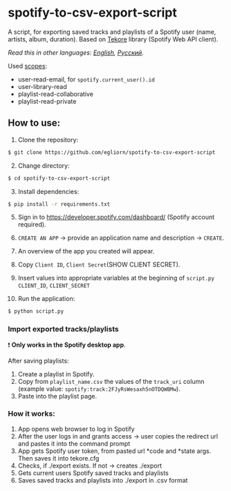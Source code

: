 # spotify-to-csv-export-script
A script, for exporting saved tracks and playlists of a Spotify user (name, artists, album, duration).
Based on [Tekore](https://github.com/felix-hilden/tekore) library (Spotify Web API client).

*Read this in other languages: [English](README.md), [Русский](README.ru.md).*

Used [scopes](https://developer.spotify.com/documentation/general/guides/authorization/scopes/):
- user-read-email, for ```spotify.current_user().id```
- user-library-read 
- playlist-read-collaborative 
- playlist-read-private

## How to use:
1. Clone the repository:
~~~bash
$ git clone https://github.com/egliorn/spotify-to-csv-export-script
~~~
2. Change directory:
~~~bash
$ cd spotify-to-csv-export-script
~~~
3. Install dependencies:
~~~bash
$ pip install -r requirements.txt
~~~
5. Sign in to https://developer.spotify.com/dashboard/ (Spotify account required).


6. `CREATE AN APP` -> provide an application name and description -> `CREATE`.


7. An overview of the app you created will appear.


8. Copy `Client ID`, `Client Secret`(SHOW CLIENT SECRET).


9. Insert values into appropriate variables at the beginning of `script.py` `CLIENT_ID`, `CLIENT_SECRET`


10. Run the application:
~~~bash
$ python script.py
~~~

### Import exported tracks/playlists
:exclamation: **Only works in the Spotify desktop app**.

After saving playlists:
1. Create a playlist in Spotify.
2. Copy from `playlist_name.csv` the values of the `track_uri` column
(example value: `spotify:track:2FJyRsWesaxh5nOTDQWBMw`).
3. Paste into the playlist page.



### How it works:
1. App opens web browser to log in Spotify
2. After the user logs in and grants access -> user copies the redirect url and pastes it into the command prompt
3. App gets Spotify user token, from pasted url *code and *state args. Then saves it into tekore.cfg
4. Checks, if ./export exists. If not -> creates ./export
5. Gets current users Spotify saved tracks and playlists
6. Saves saved tracks and playlists into ./export in .csv format
